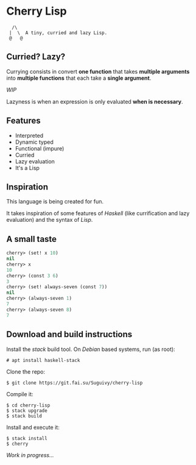 # Cherry Lisp

```
  /\
 |  \  A tiny, curried and lazy Lisp.
 @   @
```

## Curried? Lazy?

Currying consists in convert **one function** that takes **multiple arguments** into **multiple functions** that each take a **single argument**.

*WIP*

Lazyness is when an expression is only evaluated **when is necessary**.

## Features

- Interpreted
- Dynamic typed
- Functional (impure)
- Curried
- Lazy evaluation
- It's a Lisp

## Inspiration

This language is being created for fun.

It takes inspiration of some features of *Haskell* (like currification and lazy evaluation) and the syntax of *Lisp*.

## A small taste

``` lisp
cherry> (set! x 10)
nil
cherry> x
10
cherry> (const 3 6)
3
cherry> (set! always-seven (const 7))
nil
cherry> (always-seven 1)
7
cherry> (always-seven 8)
7
```

## Download and build instructions

Install the *stack* build tool. On *Debian* based systems, run (as root):

```
# apt install haskell-stack
```

Clone the repo:

```
$ git clone https://git.fai.su/Suguivy/cherry-lisp

```

Compile it:

```
$ cd cherry-lisp
$ stack upgrade
$ stack build
```

Install and execute it:

```
$ stack install
$ cherry
```

*Work in progress...*
